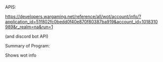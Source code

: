 APIS:

https://developers.wargaming.net/reference/all/wot/account/info/?application_id=51f802fc0bedd0f40e870f80387ba919&account_id=1018310989&r_realm=na&run=1

(and discord bot API)

Summary of Program:

Shows wot info

